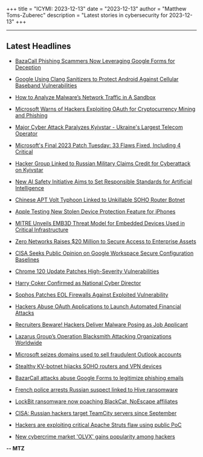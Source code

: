 +++
title = "ICYMI: 2023-12-13"
date = "2023-12-13"
author = "Matthew Toms-Zuberec"
description = "Latest stories in cybersecurity for 2023-12-13"
+++

---------------------------------------------------------------------------
## Latest Headlines
- [BazaCall Phishing Scammers Now Leveraging Google Forms for Deception](https://thehackernews.com/2023/12/bazacall-phishing-scammers-now.html)

- [Google Using Clang Sanitizers to Protect Android Against Cellular Baseband Vulnerabilities](https://thehackernews.com/2023/12/google-using-clang-sanitizers-to.html)

- [How to Analyze Malware’s Network Traffic in A Sandbox](https://thehackernews.com/2023/12/how-to-analyze-malwares-network-traffic.html)

- [Microsoft Warns of Hackers Exploiting OAuth for Cryptocurrency Mining and Phishing](https://thehackernews.com/2023/12/microsoft-warns-of-hackers-exploiting.html)

- [Major Cyber Attack Paralyzes Kyivstar - Ukraine's Largest Telecom Operator](https://thehackernews.com/2023/12/major-cyber-attack-paralyzes-kyivstar.html)

- [Microsoft's Final 2023 Patch Tuesday: 33 Flaws Fixed, Including 4 Critical](https://thehackernews.com/2023/12/microsofts-final-2023-patch-tuesday-33.html)

- [Hacker Group Linked to Russian Military Claims Credit for Cyberattack on Kyivstar](https://www.wired.com/story/ukraine-kyivstar-solntsepek-sandworm-gru/)

- [New AI Safety Initiative Aims to Set Responsible Standards for Artificial Intelligence](https://www.securityweek.com/new-ai-safety-initiative-aims-to-set-responsible-standards-for-artificial-intelligence/)

- [Chinese APT Volt Typhoon Linked to Unkillable SOHO Router Botnet](https://www.securityweek.com/chinese-apt-volt-typhoon-linked-to-unkillable-soho-router-botnet/)

- [Apple Testing New Stolen Device Protection Feature for iPhones](https://www.securityweek.com/apple-testing-new-stolen-device-protection-feature-for-iphones/)

- [MITRE Unveils EMB3D Threat Model for Embedded Devices Used in Critical Infrastructure](https://www.securityweek.com/mitre-unveils-emb3d-threat-model-for-embedded-devices-used-in-critical-infrastructure/)

- [Zero Networks Raises $20 Million to Secure Access to Enterprise Assets](https://www.securityweek.com/zero-networks-raises-20-million-to-secure-access-to-enterprise-assets/)

- [CISA Seeks Public Opinion on Google Workspace Secure Configuration Baselines](https://www.securityweek.com/cisa-seeks-public-opinion-on-google-workspace-secure-configuration-baselines/)

- [Chrome 120 Update Patches High-Severity Vulnerabilities](https://www.securityweek.com/chrome-120-update-patches-high-severity-vulnerabilities/)

- [Harry Coker Confirmed as National Cyber Director](https://www.securityweek.com/harry-coker-confirmed-as-national-cyber-director/)

- [Sophos Patches EOL Firewalls Against Exploited Vulnerability](https://www.securityweek.com/sophos-patches-eol-firewalls-against-exploited-vulnerability/)

- [Hackers Abuse OAuth Applications to Launch Automated Financial Attacks](https://cybersecuritynews.com/hackers-abuse-oauth-applications/)

- [Recruiters Beware! Hackers Deliver Malware Posing as Job Applicant](https://cybersecuritynews.com/malware-targeting-recruiters/)

- [Lazarus Group’s Operation Blacksmith Attacking Organizations Worldwide](https://cybersecuritynews.com/lazarus-groups-operation-blacksmith/)

- [Microsoft seizes domains used to sell fraudulent Outlook accounts](https://www.bleepingcomputer.com/news/microsoft/microsoft-seizes-domains-used-to-sell-fraudulent-outlook-accounts/)

- [Stealthy KV-botnet hijacks SOHO routers and VPN devices](https://www.bleepingcomputer.com/news/security/stealthy-kv-botnet-hijacks-soho-routers-and-vpn-devices/)

- [BazarCall attacks abuse Google Forms to legitimize phishing emails](https://www.bleepingcomputer.com/news/security/bazarcall-attacks-abuse-google-forms-to-legitimize-phishing-emails/)

- [French police arrests Russian suspect linked to Hive ransomware](https://www.bleepingcomputer.com/news/security/french-police-arrests-russian-suspect-linked-to-hive-ransomware/)

- [LockBit ransomware now poaching BlackCat, NoEscape affiliates](https://www.bleepingcomputer.com/news/security/lockbit-ransomware-now-poaching-blackcat-noescape-affiliates/)

- [CISA: Russian hackers target TeamCity servers since September](https://www.bleepingcomputer.com/news/security/cisa-russian-hackers-target-teamcity-servers-since-september/)

- [Hackers are exploiting critical Apache Struts flaw using public PoC](https://www.bleepingcomputer.com/news/security/hackers-are-exploiting-critical-apache-struts-flaw-using-public-poc/)

- [New cybercrime market 'OLVX' gains popularity among hackers](https://www.bleepingcomputer.com/news/security/new-cybercrime-market-olvx-gains-popularity-among-hackers/)

**-- MTZ**